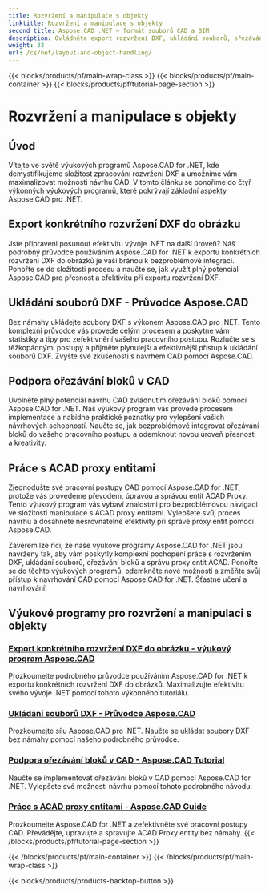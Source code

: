 ```yaml
---
title: Rozvržení a manipulace s objekty
linktitle: Rozvržení a manipulace s objekty
second_title: Aspose.CAD .NET – formát souborů CAD a BIM
description: Ovládněte export rozvržení DXF, ukládání souborů, ořezávání bloků a proxy entity ACAD pro vylepšený návrh CAD pomocí Aspose.CAD pro .NET.
weight: 33
url: /cs/net/layout-and-object-handling/
---
```


{{< blocks/products/pf/main-wrap-class >}}
{{< blocks/products/pf/main-container >}}
{{< blocks/products/pf/tutorial-page-section >}}

# Rozvržení a manipulace s objekty


## Úvod

Vítejte ve světě výukových programů Aspose.CAD for .NET, kde demystifikujeme složitost zpracování rozvržení DXF a umožníme vám maximalizovat možnosti návrhu CAD. V tomto článku se ponoříme do čtyř výkonných výukových programů, které pokrývají základní aspekty Aspose.CAD pro .NET.

 ## Export konkrétního rozvržení DXF do obrázku

Jste připraveni posunout efektivitu vývoje .NET na další úroveň? Náš podrobný průvodce používáním Aspose.CAD for .NET k exportu konkrétních rozvržení DXF do obrázků je vaší bránou k bezproblémové integraci. Ponořte se do složitosti procesu a naučte se, jak využít plný potenciál Aspose.CAD pro přesnost a efektivitu při exportu rozvržení DXF.

 ## Ukládání souborů DXF - Průvodce Aspose.CAD

Bez námahy ukládejte soubory DXF s výkonem Aspose.CAD pro .NET. Tento komplexní průvodce vás provede celým procesem a poskytne vám statistiky a tipy pro zefektivnění vašeho pracovního postupu. Rozlučte se s těžkopádnými postupy a přijměte plynulejší a efektivnější přístup k ukládání souborů DXF. Zvyšte své zkušenosti s návrhem CAD pomocí Aspose.CAD.

 ## Podpora ořezávání bloků v CAD

Uvolněte plný potenciál návrhu CAD zvládnutím ořezávání bloků pomocí Aspose.CAD for .NET. Náš výukový program vás provede procesem implementace a nabídne praktické poznatky pro vylepšení vašich návrhových schopností. Naučte se, jak bezproblémově integrovat ořezávání bloků do vašeho pracovního postupu a odemknout novou úroveň přesnosti a kreativity.

 ## Práce s ACAD proxy entitami

Zjednodušte své pracovní postupy CAD pomocí Aspose.CAD for .NET, protože vás provedeme převodem, úpravou a správou entit ACAD Proxy. Tento výukový program vás vybaví znalostmi pro bezproblémovou navigaci ve složitosti manipulace s ACAD proxy entitami. Vylepšete svůj proces návrhu a dosáhněte nesrovnatelné efektivity při správě proxy entit pomocí Aspose.CAD.

Závěrem lze říci, že naše výukové programy Aspose.CAD for .NET jsou navrženy tak, aby vám poskytly komplexní pochopení práce s rozvržením DXF, ukládání souborů, ořezávání bloků a správu proxy entit ACAD. Ponořte se do těchto výukových programů, odemkněte nové možnosti a změňte svůj přístup k navrhování CAD pomocí Aspose.CAD for .NET. Šťastné učení a navrhování!
## Výukové programy pro rozvržení a manipulaci s objekty
### [Export konkrétního rozvržení DXF do obrázku - výukový program Aspose.CAD](./exporting-specific-dxf-layout-to-image/)
Prozkoumejte podrobného průvodce používáním Aspose.CAD for .NET k exportu konkrétních rozvržení DXF do obrázků. Maximalizujte efektivitu svého vývoje .NET pomocí tohoto výkonného tutoriálu.
### [Ukládání souborů DXF - Průvodce Aspose.CAD](./saving-dxf-files/)
Prozkoumejte sílu Aspose.CAD pro .NET. Naučte se ukládat soubory DXF bez námahy pomocí našeho podrobného průvodce.
### [Podpora ořezávání bloků v CAD - Aspose.CAD Tutorial](./supporting-block-clipping-in-cad/)
Naučte se implementovat ořezávání bloků v CAD pomocí Aspose.CAD for .NET. Vylepšete své možnosti návrhu pomocí tohoto podrobného návodu.
### [Práce s ACAD proxy entitami - Aspose.CAD Guide](./working-with-acad-proxy-entities/)
Prozkoumejte Aspose.CAD for .NET a zefektivněte své pracovní postupy CAD. Převádějte, upravujte a spravujte ACAD Proxy entity bez námahy.
{{< /blocks/products/pf/tutorial-page-section >}}

{{< /blocks/products/pf/main-container >}}
{{< /blocks/products/pf/main-wrap-class >}}

{{< blocks/products/products-backtop-button >}}
